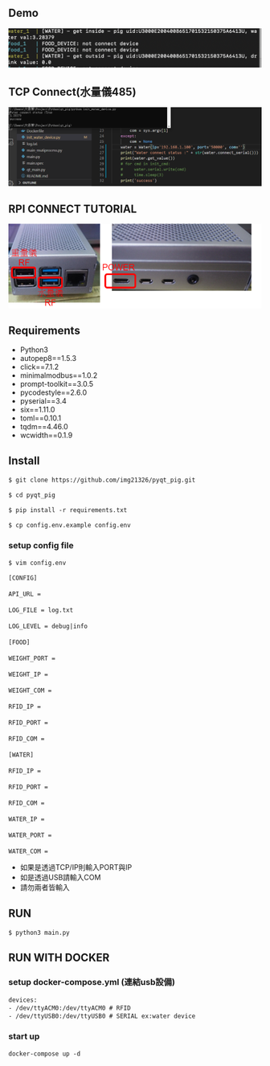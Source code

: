 ## Demo
![screenshot](https://github.com/img21326/pyqt_pig/blob/master/screenshot/%E8%9E%A2%E5%B9%95%E5%BF%AB%E7%85%A7%202020-06-10%20%E4%B8%8B%E5%8D%884.31.00.png?raw=true)

## TCP Connect(水量儀485)
![screenshot](https://github.com/img21326/pyqt_pig/blob/master/screenshot/tcp-sockect-serial.png?raw=true)

## RPI CONNECT TUTORIAL
![screenshot](https://github.com/img21326/pyqt_pig/blob/master/screenshot/rpi-connect.png?raw=true)

## Requirements

 - Python3
 - autopep8==1.5.3
 - click==7.1.2
 - minimalmodbus==1.0.2
 - prompt-toolkit==3.0.5
 - pycodestyle==2.6.0
 - pyserial==3.4
 - six==1.11.0
 - toml==0.10.1
 - tqdm==4.46.0
 - wcwidth==0.1.9

## Install

```
$ git clone https://github.com/img21326/pyqt_pig.git
```

```
$ cd pyqt_pig
```

```
$ pip install -r requirements.txt
```

```
$ cp config.env.example config.env
```

### setup config file

```
$ vim config.env
```

```
[CONFIG]

API_URL =

LOG_FILE = log.txt

LOG_LEVEL = debug|info

[FOOD]

WEIGHT_PORT =

WEIGHT_IP =

WEIGHT_COM =

RFID_IP =

RFID_PORT =

RFID_COM =

[WATER]

RFID_IP =

RFID_PORT =

RFID_COM =

WATER_IP =

WATER_PORT =

WATER_COM =
```

 - 如果是透過TCP/IP則輸入PORT與IP
 - 如是透過USB請輸入COM
 - 請勿兩者皆輸入

##  RUN

```
$ python3 main.py
```

##  RUN WITH DOCKER

### setup docker-compose.yml (連結usb設備)

```
devices:
- /dev/ttyACM0:/dev/ttyACM0 # RFID
- /dev/ttyUSB0:/dev/ttyUSB0 # SERIAL ex:water device
```

### start up

```
docker-compose up -d
```